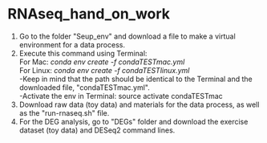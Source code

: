 # RNAseq_hand_on_work

1. Go to the folder "Seup_env" and download a file to make a virtual environment for a data process.
2. Execute this command using Terminal: <br/>
    For Mac: _conda env create -f condaTESTmac.yml_<br/>
    For Linux: _conda env create -f condaTESTlinux.yml_<br/>
   -Keep in mind that the path should be identical to the Terminal and the downloaded file, "condaTESTmac.yml". <br/>
   -Activate the env in Terminal: source activate condaTESTmac <br/>
3. Download raw data (toy data) and materials for the data process, as well as the "run-rnaseq.sh" file.
4. For the DEG analysis, go to "DEGs" folder and download the exercise dataset (toy data) and DESeq2 command lines.
